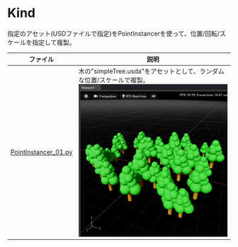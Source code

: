 # Kind

指定のアセット(USDファイルで指定)をPointInstancerを使って、位置/回転/スケールを指定して複製。    

|ファイル|説明|    
|---|---|    
|[PointInstancer_01.py](./PointInstancer_01.py)|木の"simpleTree.usda"をアセットとして、ランダムな位置/スケールで複製。<br>![usd_pointinstancer_01.jpg](./images/usd_pointinstancer_01.jpg)|    

